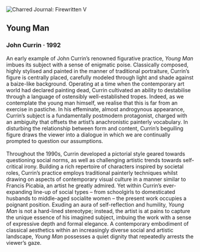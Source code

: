 <div class="artwork-of-the-day">
  <div class="container">
    <div class="img-wrapper">
      <img
        src="https://uploads4.wikiart.org/00173/images/john-currin/young-man.jpg!Large.jpg"
        alt="Charred Journal: Firewritten V" />
    </div>
    <div class="artwork-detail">
      <div class="artwork-origin"> 
        <h2 class="artwork-name">Young Man</h2>
        <h3 class="artist">
          John Currin
                    ·  1992
        </h3>
      </div>
      <p class="description">
        <span class="artwork-description-text ng-binding" ng-bind-html="viewModel.ArtworkOfTheDay.Description | unsafe">An early example of John Currin’s renowned figurative practice, <i>Young Man</i> imbues its subject with a sense of enigmatic poise. Classically composed, highly stylised and painted in the manner of traditional portraiture, Currin’s figure is centrally placed, carefully modeled through light and shade against a baize-like background. Operating at a time when the contemporary art world had declared painting dead, Currin cultivated an ability to destabilise through a language of ostensibly well-established tropes. Indeed, as we contemplate the young man himself, we realise that this is far from an exercise in pastiche. In his effeminate, almost androgynous appearance, Currin’s subject is a fundamentally postmodern protagonist, charged with an ambiguity that offsets the artist’s anachronistic painterly vocabulary. In disturbing the relationship between form and content, Currin’s beguiling figure draws the viewer into a dialogue in which we are continually prompted to question our assumptions.<br><br>Throughout the 1990s, Currin developed a pictorial style geared towards questioning social norms, as well as challenging artistic trends towards self-critical irony. Building a rich repertoire of characters inspired by societal roles, Currin’s practice employs traditional painterly techniques whilst drawing on aspects of contemporary visual culture in a manner similar to Francis Picabia, an artist he greatly admired. Yet within Currin’s ever-expanding line-up of social types – from schoolgirls to domesticated husbands to middle-aged socialite women – the present work occupies a poignant position. Exuding an aura of self-reflection and humility, <i>Young Man</i> is not a hard-lined stereotype; instead, the artist is at pains to capture the unique essence of his imagined subject, imbuing the work with a sense of expressive depth and formal elegance. A contemporary embodiment of classical aesthetics within an increasingly diverse social and artistic landscape, <i>Young Man</i> possesses a quiet dignity that repeatedly arrests the viewer’s gaze.</span>
                        <div class="text-shadow-container" ng-show="showShadow" style=""></div>
      </p>
    </div>
  </div>

</div>
